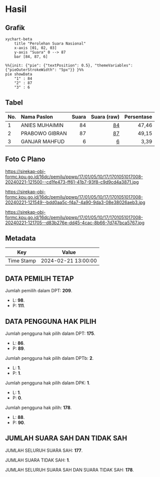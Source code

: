 # Hasil

## Grafik

```mermaid
xychart-beta
    title "Perolehan Suara Nasional"
    x-axis [01, 02, 03]
    y-axis "Suara" 0 --> 87
    bar [84, 87, 6]
```

```mermaid
%%{init: {"pie": {"textPosition": 0.5}, "themeVariables": {"pieOuterStrokeWidth": "5px"}} }%%
pie showData
    "1" : 84
    "2" : 87
    "3" : 6
```

## Tabel

| No. | Nama Paslon    | Suara | Suara (raw) | Persentase |
|:--- |:-------------- | -----:| -----------:| ----------:|
| 1   | ANIES MUHAIMIN | 84    | [84][p-1]   | 47,46      |
| 2   | PRABOWO GIBRAN | 87    | [87][p-2]   | 49,15      |
| 3   | GANJAR MAHFUD  | 6     | [6][p-3]    | 3,39       |


[p-1]: https://github.com/gigit-pemilu/pemilu-2024/blob/main/pilpres/hitung-suara/sub/17-bengkulu/sub/01-bengkulu-selatan/sub/05-kota-manna/sub/1017-pasar-baru/sub/008-tps/sub/paslon-1.txt
[p-2]: https://github.com/gigit-pemilu/pemilu-2024/blob/main/pilpres/hitung-suara/sub/17-bengkulu/sub/01-bengkulu-selatan/sub/05-kota-manna/sub/1017-pasar-baru/sub/008-tps/sub/paslon-2.txt
[p-3]: https://github.com/gigit-pemilu/pemilu-2024/blob/main/pilpres/hitung-suara/sub/17-bengkulu/sub/01-bengkulu-selatan/sub/05-kota-manna/sub/1017-pasar-baru/sub/008-tps/sub/paslon-3.txt

## Foto C Plano

https://sirekap-obj-formc.kpu.go.id/16dc/pemilu/ppwp/17/01/05/10/17/1701051017008-20240221-121500--cd1fe473-ff61-41b7-93f8-c9d9cd4a3871.jpg

https://sirekap-obj-formc.kpu.go.id/16dc/pemilu/ppwp/17/01/05/10/17/1701051017008-20240221-121549--bdd0aa5c-f4a7-4a90-9da3-08e38026aeb3.jpg

https://sirekap-obj-formc.kpu.go.id/16dc/pemilu/ppwp/17/01/05/10/17/1701051017008-20240221-121705--d83b276e-dd45-4cac-8b66-7d747bca5767.jpg


## Metadata

| Key        | Value               |
| ---------- | ------------------- |
| Time Stamp | 2024-02-21 13:00:00 |


## DATA PEMILIH TETAP

Jumlah pemilih dalam DPT: **209**.
 * L: **98**.
 * P: **111**.

## DATA PENGGUNA HAK PILIH

Jumlah pengguna hak pilih dalam DPT: **175**.
 * L: **86**.
 * P: **89**.

Jumlah pengguna hak pilih dalam DPTb: **2**.
 * L: **1**.
 * P: **1**.

Jumlah pengguna hak pilih dalam DPK: **1**.
 * L: **1**.
 * P: **0**.

Jumlah pengguna hak pilih: **178**.
 * L: **88**.
 * P: **90**.

## JUMLAH SUARA SAH DAN TIDAK SAH

JUMLAH SELURUH SUARA SAH: **177**.

JUMLAH SUARA TIDAK SAH: **1**.

JUMLAH SELURUH SUARA SAH DAN SUARA TIDAK SAH: **178**.



